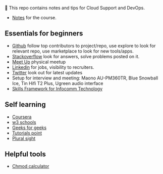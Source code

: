 
:blue_book: This repo contains notes and tips for Cloud Support and DevOps. 

- [Notes](https://github.com/ailinkhoo/notes/tree/main/notes) for the course.

## Essentials for beginners 

- [Github](https://github.com/) follow top contributors to project/repo, use explore to look for relevant repo, use marketplace to look for new tools/apps.  
- [Stackoverflow](https://stackoverflow.com/) look for answers, solve problems posted on it. 
- [Meet Up](https://www.meetup.com/topics/software-engineering) physical meetup
- [Linkedin](https://www.linkedin.com) for jobs, visibility to recruiters.
- [Twitter](https://twitter.com/) look out for latest updates
- Setup for interview and meeting: Maono AU-PM360TR, Blue Snowball Ice, Tin Hifi T2 Plus, Ugreen audio interface
- [Skills Framework for Infocomm Technology](https://www.imda.gov.sg/cwp/assets/imtalent/skills-framework-for-ict/index.html)

## Self learning 

- [Coursera](https://www.coursera.org/) 
- [w3 schools](https://www.w3schools.com)
- [Geeks for geeks](https://www.geeksforgeeks.org)
- [Tutorials point](http://tutorialspoint.com)
- [Plural sight](https://www.pluralsight.com)

## Helpful tools

- [Chmod calculator](https://chmod-calculator.com/)


